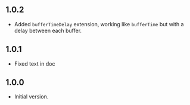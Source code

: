 ## 1.0.2

- Added `bufferTimeDelay` extension, working like `bufferTime` but with a delay between each buffer.

## 1.0.1

- Fixed text in doc

## 1.0.0

- Initial version.
